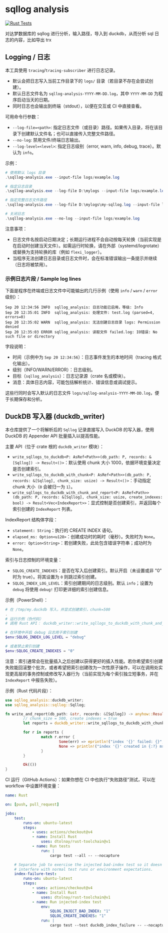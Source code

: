 # sqllog analysis

[![Rust Tests](https://github.com/[你的GitHub用户名]/sqllog-analysis/actions/workflows/rust.yml/badge.svg)](https://github.com/[你的GitHub用户名]/sqllog-analysis/actions/workflows/rust.yml)

对达梦数据库的 sqllog 进行分析，输入路径，导入到 duckdb，从而分析 sql 日志的内容，比如导出 trx

## Logging / 日志

本工具使用 `tracing`/`tracing-subscriber` 进行日志记录。

- 默认会把日志写入当前工作目录下的 `logs/` 目录（若目录不存在会尝试创建）。
- 默认日志文件名为 `sqllog-analysis-YYYY-MM-DD.log`，其中 `YYYY-MM-DD` 为程序启动当天的日期。
- 同时日志也会输出到终端（stdout），以便在交互或 CI 中直接查看。

可用命令行参数：

- `--log-file=<path>`: 指定日志文件（或目录）路径。如果传入目录，将在该目录下创建默认文件名；也可以直接传入完整文件路径。
- `--no-log`: 禁用文件/终端日志输出。
- `--log-level=<level>`: 指定日志级别（error, warn, info, debug, trace）。默认为 `info`。

示例：

```powershell
# 使用默认 logs 目录
.\sqllog-analysis.exe --input-file logs/example.log

# 指定日志目录
.\sqllog-analysis.exe --log-file D:\mylogs --input-file logs/example.log

# 指定完整日志文件路径
.\sqllog-analysis.exe --log-file D:\mylogs\my-sqllog.log --input-file logs/example.log

# 关闭日志
.\sqllog-analysis.exe --no-log --input-file logs/example.log
```

注意事项：

- 日志文件名按启动日期决定；长期运行进程不会自动按每天轮换（当前实现是在启动时创建当天文件）。如需运行时轮换，请在外部（systemd/logrotate）或替换为支持轮换的库（例如 `flexi_logger`）。
- 当程序无法创建日志目录或日志文件时，会在标准错误输出一条提示并继续（日志将被禁用）。

### 示例日志片段 / Sample log lines

下面是程序在终端或日志文件中可能输出的几行示例（使用 `info` / `warn` / `error` 级别）：

```
Sep 20 12:34:56 INFO  sqllog_analysis: 日志功能已启用，等级: Info
Sep 20 12:35:01 INFO  sqllog_analysis: 处理文件: test.log (parsed=4, errors=0)
Sep 20 12:35:02 WARN  sqllog_analysis: 无法创建日志目录 logs: Permission denied
Sep 20 12:35:03 ERROR sqllog_analysis: 读取文件 failed.log: IO错误: No such file or directory
```

字段说明：

- 时间（示例中为 `Sep 20 12:34:56`）：日志事件发生的本地时间（tracing 格式化输出）。
- 级别（INFO/WARN/ERROR）：日志级别。
- 目标（`sqllog_analysis`）：日志记录源（crate 名或模块）。
- 消息：具体日志内容，可能包括解析统计、错误信息或调试提示。

这些行同时会写入默认的日志文件 `logs/sqllog-analysis-YYYY-MM-DD.log`，便于长期保存和分析。

## DuckDB 写入器 (duckdb_writer)

本仓库提供了一个将解析后的 `Sqllog` 记录直接写入 DuckDB 的写入器，使用 DuckDB 的 Appender API 批量插入以提高性能。

主要 API（位于 crate 根的 `duckdb_writer` 模块）：

- `write_sqllogs_to_duckdb<P: AsRef<Path>>(db_path: P, records: &[Sqllog]) -> Result<()>`：默认使用 chunk 大小 1000，依据环境变量决定是否创建索引。
- `write_sqllogs_to_duckdb_with_chunk<P: AsRef<Path>>(db_path: P, records: &[Sqllog], chunk_size: usize) -> Result<()>`：手动指定 chunk 大小（`0` 会被归一为 `1`）。
- `write_sqllogs_to_duckdb_with_chunk_and_report<P: AsRef<Path>>(db_path: P, records: &[Sqllog], chunk_size: usize, create_indexes: bool) -> Result<Vec<IndexReport>>`：显式控制是否创建索引，并返回每个索引创建的 `IndexReport` 列表。

IndexReport 结构体字段：

- `statement: String`：执行的 CREATE INDEX 语句。
- `elapsed_ms: Option<u128>`：创建成功时的耗时（毫秒）。失败时为 `None`。
- `error: Option<String>`：若创建失败，此处包含错误字符串；成功时为 `None`。

索引与日志控制的环境变量：

- `SQLOG_CREATE_INDEXES`：是否在写入后创建索引。默认开启（未设置或非 "0" 时为 true）。将其设置为 `0` 则跳过索引创建。
- `SQLOG_INDEX_LOG_LEVEL`：索引创建期间的日志级别。默认 `info`；设置为 `debug` 将使用 `debug!` 打印更详细的索引创建信息。

示例（PowerShell）：

```powershell
# 在 /tmp/my.duckdb 写入，并显式创建索引，chunk=500
.
# 运行示例（伪代码）
# 调用 Rust API： duckdb_writer::write_sqllogs_to_duckdb_with_chunk_and_report("/tmp/my.duckdb", &records, 500, true)

# 在环境中开启 debug 日志用于索引创建
$env:SQLOG_INDEX_LOG_LEVEL = "debug"

# 或者禁止索引创建
$env:SQLOG_CREATE_INDEXES = "0"
```

注意：索引通常会在批量插入之后创建以获得更好的插入性能。若你希望索引创建失败能回滚整个批次，或者希望把索引创建改为一次性原子操作，可以在调用处实现更高层的事务控制或修改写入器行为（当前实现为每个索引独立短事务，并在 `IndexReport` 中报告失败）。

示例（Rust 代码片段）：

```rust
use sqllog_analysis::duckdb_writer;
use sqllog_analysis::sqllog::Sqllog;

fn write_and_report(db_path: &str, records: &[Sqllog]) -> anyhow::Result<()> {
		// chunk_size = 500, create indexes = true
		let reports = duckdb_writer::write_sqllogs_to_duckdb_with_chunk_and_report(db_path, records, 500, true)?;

		for r in reports {
				match r.error {
						Some(err) => eprintln!("index '{}' failed: {}", r.statement, err),
						None => println!("index '{}' created in {:?} ms", r.statement, r.elapsed_ms),
				}
		}

		Ok(())
}
```

CI 运行（GitHub Actions）：如果你想在 CI 中也执行“失败路径”测试，可以在 workflow 中设置环境变量：

```yaml
name: Rust

on: [push, pull_request]

jobs:
	test:
		runs-on: ubuntu-latest
		steps:
			- uses: actions/checkout@v4
			- name: Install Rust
				uses: dtolnay/rust-toolchain@v1
			- name: Run tests
				run: |
					cargo test --all -- --nocapture

	# Separate job to exercise the injected bad-index test so it doesn't
	# interfere with normal test runs or environment expectations.
	index-failure-test:
		runs-on: ubuntu-latest
		steps:
			- uses: actions/checkout@v4
			- name: Install Rust
				uses: dtolnay/rust-toolchain@v1
			- name: Run injected-index test
				env:
					SQLOG_INJECT_BAD_INDEX: "1"
					SQLOG_CREATE_INDEXES: "1"
				run: |
					cargo test --test duckdb_index_failure -- --nocapture

```

